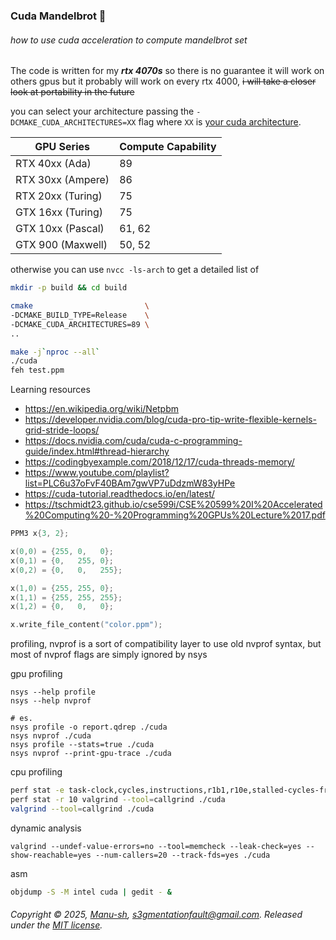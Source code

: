 ### Cuda Mandelbrot 🔀
###### how to use cuda acceleration to compute mandelbrot set

The code is written for my ___rtx 4070s___ so there is no guarantee it will work on others gpus
but it probably will work on every rtx 4000, ~~i will take a closer look at portability in the future~~

you can select your architecture passing the `-DCMAKE_CUDA_ARCHITECTURES=XX` flag where `XX`
is [your cuda architecture](https://developer.nvidia.com/cuda-gpus). 


| GPU Series         | Compute Capability |
|--------------------|-------------------|
| RTX 40xx (Ada)     | 89                |
| RTX 30xx (Ampere)  | 86                |
| RTX 20xx (Turing)  | 75                |
| GTX 16xx (Turing)  | 75                |
| GTX 10xx (Pascal)  | 61, 62            |
| GTX 900 (Maxwell)  | 50, 52            |

otherwise you can use `nvcc -ls-arch` to get a detailed list of 


```bash
mkdir -p build && cd build

cmake                         \ 
-DCMAKE_BUILD_TYPE=Release    \
-DCMAKE_CUDA_ARCHITECTURES=89 \
..

make -j`nproc --all`
./cuda
feh test.ppm
```

Learning resources

- https://en.wikipedia.org/wiki/Netpbm
- https://developer.nvidia.com/blog/cuda-pro-tip-write-flexible-kernels-grid-stride-loops/
- https://docs.nvidia.com/cuda/cuda-c-programming-guide/index.html#thread-hierarchy
- https://codingbyexample.com/2018/12/17/cuda-threads-memory/
- https://www.youtube.com/playlist?list=PLC6u37oFvF40BAm7gwVP7uDdzmW83yHPe
- https://cuda-tutorial.readthedocs.io/en/latest/
- https://tschmidt23.github.io/cse599i/CSE%20599%20I%20Accelerated%20Computing%20-%20Programming%20GPUs%20Lecture%2017.pdf

```cpp
PPM3 x{3, 2};

x(0,0) = {255, 0,   0};
x(0,1) = {0,   255, 0};
x(0,2) = {0,   0,   255};

x(1,0) = {255, 255, 0};
x(1,1) = {255, 255, 255};
x(1,2) = {0,   0,   0};

x.write_file_content("color.ppm");
```

profiling, nvprof is a sort of compatibility layer to use old nvprof syntax, 
but most of nvprof flags are simply ignored by nsys

gpu profiling
```
nsys --help profile
nsys --help nvprof

# es.
nsys profile -o report.qdrep ./cuda 
nsys nvprof ./cuda 
nsys profile --stats=true ./cuda
nsys nvprof --print-gpu-trace ./cuda 
```

cpu profiling
```sh
perf stat -e task-clock,cycles,instructions,r1b1,r10e,stalled-cycles-frontend,stalled-cycles-backend,L1-dcache-load-misses,cache-misses ./cuda
perf stat -r 10 valgrind --tool=callgrind ./cuda
valgrind --tool=callgrind ./cuda
```

dynamic analysis
```
valgrind --undef-value-errors=no --tool=memcheck --leak-check=yes --show-reachable=yes --num-callers=20 --track-fds=yes ./cuda
```

asm
```sh
objdump -S -M intel cuda | gedit - &
```

###### Copyright © 2025, [Manu-sh](https://github.com/Manu-sh), s3gmentationfault@gmail.com. Released under the [MIT license](LICENSE).

